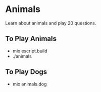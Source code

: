 # Animals

Learn about animals and play 20 questions.

## To Play Animals

* mix escript.build
* ./animals

## To Play Dogs

* mix animals.dog



